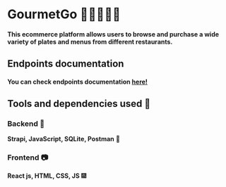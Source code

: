 # GourmetGo :hamburger::spaghetti::wine_glass::curry::icecream:
#### This ecommerce platform allows users to browse and purchase a wide variety of plates and menus from different restaurants.

## Endpoints documentation
#### You can check endpoints documentation [here!](https://documenter.getpostman.com/view/17256808/2s93m354Xy)

## Tools and dependencies used :hammer:

### Backend :closed_lock_with_key:
**Strapi, JavaScript, SQLite, Postman** :leaves:

### Frontend :camera:
**React js, HTML, CSS, JS** :fireworks:
